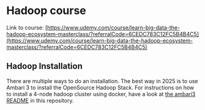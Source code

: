 # Hadoop course

Link to course: [https://www.udemy.com/course/learn-big-data-the-hadoop-ecosystem-masterclass/?referralCode=6CEDC783C12FC5B4B4C5](https://www.udemy.com/course/learn-big-data-the-hadoop-ecosystem-masterclass/?referralCode=6CEDC783C12FC5B4B4C5)

## Hadoop Installation
There are multiple ways to do an installation. The best way in 2025 is to use Ambari 3 to install the OpenSource Hadoop Stack. For instructions on how to install a 4-node hadoop cluster using docker, have a look at [the ambari3 README](ambari3/README.md) in this repository.
